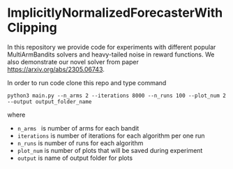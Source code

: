 # ImplicitlyNormalizedForecasterWithClipping

In this repository we provide code for experiments with different popular MultiArmBandits solvers and heavy-tailed noise in reward functions. We also demonstrate our novel solver from paper  
https://arxiv.org/abs/2305.06743.

In order to run code clone this repo and type command

`python3 main.py --n_arms 2 --iterations 8000 --n_runs 100 --plot_num 2 --output output_folder_name `

where

- `n_arms ` is number of arms for each bandit
- `iterations` is number of iterations for each algorithm per one run
- `n_runs` is number of runs for each algorithm
- `plot_num` is number of plots that will be saved during experiment
- `output` is name of output folder for plots
